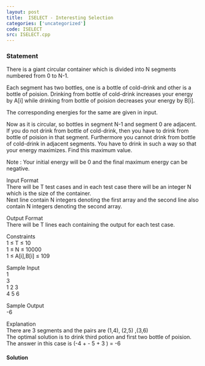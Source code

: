 ```yaml
---
layout: post
title:  ISELECT - Interesting Selection
categories: ['uncategorized']
code: ISELECT
src: ISELECT.cpp
---
```


### **Statement**

There is a giant circular container which is divided into N segments numbered
from 0 to N-1.  
  
Each segment has two bottles, one is a bottle of cold-drink and other is a
bottle of poision. Drinking from bottle of cold-drink increases your energy by
A[i] while drinking from bottle of poision decreases your energy by B[i].  
  
The corresponding energies for the same are given in input.  
  
Now as it is circular, so bottles in segment N-1 and segment 0 are adjacent.
If you do not drink from bottle of cold-drink, then you have to drink from
bottle of poision in that segment. Furthermore you cannot drink from bottle of
cold-drink in adjacent segments. You have to drink in such a way so that your
energy maximizes. Find this maximum value.

Note : Your initial energy will be 0 and the final maximum energy can be
negative.

Input Format  
There will be T test cases and in each test case there will be an integer N
which is the size of the container.  
Next line contain N integers denoting the first array and the second line also
contain N integers denoting the second array.

Output Format  
There will be T lines each containing the output for each test case.

Constraints  
1 ≤ T ≤ 10  
1 ≤ N ≤ 10000  
1 ≤ A[i],B[i] ≤ 109

Sample Input  
1  
3  
1 2 3  
4 5 6

Sample Output  
-6

Explanation  
There are 3 segments and the pairs are (1,4), (2,5) ,(3,6)  
The optimal solution is to drink third potion and first two bottle of poision.  
The answer in this case is (-4 + - 5 + 3 ) = -6



#### **Solution**



